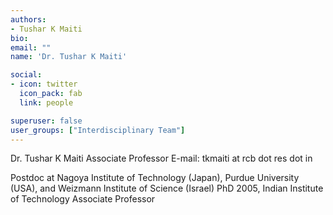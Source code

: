 ```yaml
---
authors:
- Tushar K Maiti
bio: 
email: ""
name: 'Dr. Tushar K Maiti'

social:
- icon: twitter
  icon_pack: fab
  link: people

superuser: false
user_groups: ["Interdisciplinary Team"]
---
```

Dr. Tushar K Maiti
Associate Professor
E-mail: tkmaiti at rcb dot res dot in

Postdoc at Nagoya Institute of Technology (Japan), Purdue University (USA),
and Weizmann Institute of Science (Israel)
PhD 2005, Indian Institute of Technology
Associate Professor

